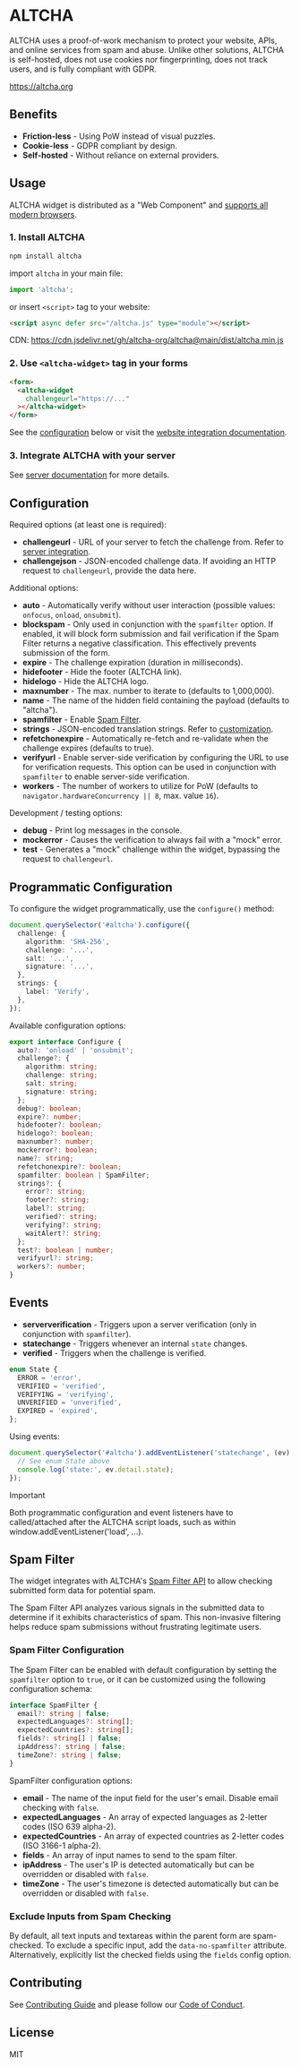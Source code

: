 # ALTCHA

ALTCHA uses a proof-of-work mechanism to protect your website, APIs, and online services from spam and abuse. Unlike other solutions, ALTCHA is self-hosted, does not use cookies nor fingerprinting, does not track users, and is fully compliant with GDPR.

https://altcha.org

## Benefits

- __Friction-less__ - Using PoW instead of visual puzzles.
- __Cookie-less__ - GDPR compliant by design.
- __Self-hosted__ - Without reliance on external providers.

## Usage

ALTCHA widget is distributed as a "Web Component" and [supports all modern browsers](https://developer.mozilla.org/en-US/docs/Web/API/Web_components#browser_compatibility).

### 1. Install ALTCHA

```sh
npm install altcha
```

import `altcha` in your main file:

```js
import 'altcha';
```

or insert `<script>` tag to your website:

```html
<script async defer src="/altcha.js" type="module"></script>
```

CDN: https://cdn.jsdelivr.net/gh/altcha-org/altcha@main/dist/altcha.min.js

### 2. Use `<altcha-widget>` tag in your forms

```html
<form>
  <altcha-widget
    challengeurl="https://..."
  ></altcha-widget>  
</form>
```

See the [configuration](#configuration) below or visit the [website integration documentation](https://altcha.org/docs/website-integration).

### 3. Integrate ALTCHA with your server

See [server documentation](https://altcha.org/docs/server-integration) for more details.

## Configuration

Required options (at least one is required):

- __challengeurl__ - URL of your server to fetch the challenge from. Refer to [server integration](https://altcha.org/docs/server-integration).
- __challengejson__ - JSON-encoded challenge data. If avoiding an HTTP request to `challengeurl`, provide the data here.

Additional options:

- __auto__ - Automatically verify without user interaction (possible values: `onfocus`, `onload`, `onsubmit`).
- __blockspam__ - Only used in conjunction with the `spamfilter` option. If enabled, it will block form submission and fail verification if the Spam Filter returns a negative classification. This effectively prevents submission of the form.
- __expire__ - The challenge expiration (duration in milliseconds).
- __hidefooter__ - Hide the footer (ALTCHA link).
- __hidelogo__ - Hide the ALTCHA logo.
- __maxnumber__ - The max. number to iterate to (defaults to 1,000,000).
- __name__ - The name of the hidden field containing the payload (defaults to "altcha").
- __spamfilter__ - Enable [Spam Filter](#spam-filter).
- __strings__ - JSON-encoded translation strings. Refer to [customization](/docs/widget-customization).
- __refetchonexpire__ - Automatically re-fetch and re-validate when the challenge expires (defaults to true).
- __verifyurl__ - Enable server-side verification by configuring the URL to use for verification requests. This option can be used in conjunction with `spamfilter` to enable server-side verification.
- __workers__ - The number of workers to utilize for PoW (defaults to `navigator.hardwareConcurrency || 8`, max. value `16`).

Development / testing options:

- __debug__ - Print log messages in the console.
- __mockerror__ - Causes the verification to always fail with a "mock" error.
- __test__ - Generates a "mock" challenge within the widget, bypassing the request to `challengeurl`.

## Programmatic Configuration

To configure the widget programmatically, use the `configure()` method:

```ts
document.querySelector('#altcha').configure({
  challenge: {
    algorithm: 'SHA-256',
    challenge: '...',
    salt: '...',
    signature: '...',
  },
  strings: {
    label: 'Verify',
  },
});
```

Available configuration options: 

```ts
export interface Configure {
  auto?: 'onload' | 'onsubmit'; 
  challenge?: {
    algorithm: string;
    challenge: string;
    salt: string;
    signature: string;
  };
  debug?: boolean;
  expire?: number;
  hidefooter?: boolean;
  hidelogo?: boolean;
  maxnumber?: number;
  mockerror?: boolean;
  name?: string;
  refetchonexpire?: boolean;
  spamfilter: boolean | SpamFilter;
  strings?: {
    error?: string;
    footer?: string;
    label?: string;
    verified?: string;
    verifying?: string;
    waitAlert?: string;
  };
  test?: boolean | number;
  verifyurl?: string;
  workers?: number;
}
```

## Events

- __serververification__ - Triggers upon a server verification (only in conjunction with `spamfilter`).
- __statechange__ - Triggers whenever an internal `state` changes.
- __verified__ - Triggers when the challenge is verified.

```ts
enum State {
  ERROR = 'error',
  VERIFIED = 'verified',
  VERIFYING = 'verifying',
  UNVERIFIED = 'unverified',
  EXPIRED = 'expired',
};
```

Using events:

```js
document.querySelector('#altcha').addEventListener('statechange', (ev) => {
  // See enum State above
  console.log('state:', ev.detail.state);
});
```

> [!IMPORTANT]  
> Both programmatic configuration and event listeners have to called/attached after the ALTCHA script loads, such as within window.addEventListener('load', ...).

## Spam Filter

The widget integrates with ALTCHA's [Spam Filter API](https://altcha.org/docs/api/spam-filter-api) to allow checking submitted form data for potential spam.

The Spam Filter API analyzes various signals in the submitted data to determine if it exhibits characteristics of spam. This non-invasive filtering helps reduce spam submissions without frustrating legitimate users.

### Spam Filter Configuration

The Spam Filter can be enabled with default configuration by setting the `spamfilter` option to `true`, or it can be customized using the following configuration schema:

```ts
interface SpamFilter {
  email?: string | false;
  expectedLanguages?: string[];
  expectedCountries?: string[];
  fields?: string[] | false;
  ipAddress?: string | false;
  timeZone?: string | false;
}
```

SpamFilter configuration options:

- __email__ - The name of the input field for the user's email. Disable email checking with `false`.
- __expectedLanguages__ - An array of expected languages as 2-letter codes (ISO 639 alpha-2).  
- __expectedCountries__ - An array of expected countries as 2-letter codes (ISO 3166-1 alpha-2).
- __fields__ - An array of input names to send to the spam filter.
- __ipAddress__ - The user's IP is detected automatically but can be overridden or disabled with `false`.
- __timeZone__ - The user's timezone is detected automatically but can be overridden or disabled with `false`.

### Exclude Inputs from Spam Checking

By default, all text inputs and textareas within the parent form are spam-checked. To exclude a specific input, add the `data-no-spamfilter` attribute. Alternatively, explicitly list the checked fields using the `fields` config option.

## Contributing
See [Contributing Guide](https://github.com/altcha-org/altcha/blob/main/CONTRIBUTING.md) and please follow our [Code of Conduct](https://github.com/altcha-org/altcha/blob/main/CODE_OF_CONDUCT.md).

## License

MIT

